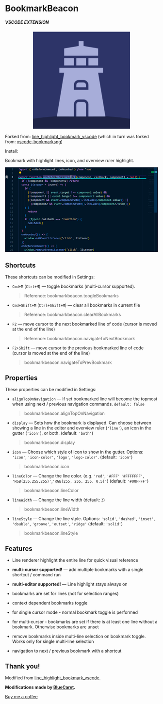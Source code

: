 # BookmarkBeacon

##### VSCODE EXTENSION

<p align="center">
<img src="https://raw.githubusercontent.com/bluecaret/BookmarkBeacon/master/images/logo.png" width="320px" />
</p>

Forked from: [line_highlight_bookmark_vscode](https://github.com/balmacefa/line_highlight_bookmark_vscode) (which in turn was forked from: [vscode-bookmarksng](https://github.com/chestozo/vscode-bookmarksng))

Install:

Bookmark with highlight lines, icon, and overview ruler highlight.

<p align="center">
<img src="https://raw.githubusercontent.com/bluecaret/BookmarkBeacon/master/images/example.gif" width="550px" />
</p>

## Shortcuts

These shortcuts can be modified in Settings:

- `Cmd+M` (`Ctrl+M`) — toggle bookmarks (multi-cursor supported).

  > Reference: bookmarkbeacon.toogleBookmarks

- `Cmd+Shift+M` (`Ctrl+Shift+M`) — clear all bookmarks in current file

  > Reference: bookmarkbeacon.clearAllBookmarks

- `F2` — move cursor to the next bookmarked line of code (cursor is moved at the end of the line)
  > Reference: bookmarkbeacon.navigateToNextBookmark
- `F2+Shift` — move cursor to the previous bookmarked line of code (cursor is moved at the end of the line)
  > bookmarkbeacon.navigateToPrevBookmark

## Properties

These properties can be modified in Settings:

- `alignTopOnNavigation` — If set bookmarked line will become the topmost when using next / previous navigation commands. `default: false`

  > bookmarkbeacon.alignTopOnNavigation

- `display` — Sets how the bookmark is displayed. Can choose between showing a line in the editor and overview ruler (`'line'`), an icon in the gutter (`'icon'`), or both. (default: `'both'`)

  > bookmarkbeacon.display

- `icon` — Choose which style of icon to show in the gutter. Options: `'icon'`, `'icon-color'`, `'logo'`, `'logo-color'`. (default: `'icon'`)

  > bookmarkbeacon.icon

- `lineColor` — Change the line color. (e.g. `'red'`, `'#FFF'` `'#FFFFFFF'`, `'RGB(255,255,255)'`,`'RGB(255, 255, 255. 0.5)'`) (default: `'#00FFFF'`)

  > bookmarkbeacon.lineColor

- `lineWidth` — Change the line width (default: `3`)

  > bookmarkbeacon.lineWidth

- `lineStyle` — Change the line style. Options: `'solid'`, `'dashed'`, `'inset'`, `'double'`, `'groove'`, `'outset'`, `'ridge'` (default: `'solid'`)

  > bookmarkbeacon.lineStyle

## Features

- Line renderer highlight the entire line for quick visual reference

- **multi-cursor supported!** — add multiple bookmarks with a single shortcut / command run

- **multi-editor supported!** — Line highlight stays always on

- bookmarks are set for lines (not for selection ranges)

- context dependent bookmarks toggle

- for single cursor mode - normal bookmark toggle is performed

- for multi-cursor - bookmarks are set if there is at least one line without a bookmark. Otherwise bookmarks are unset

- remove bookmarks inside multi-line selection on bookmark toggle. Works only for single multi-line selection

- navigation to next / previous bookmark with a shortcut

## Thank you!

Modified from [line_highlight_bookmark_vscode](https://github.com/balmacefa/line_highlight_bookmark_vscode).

**Modifications made by [BlueCaret](https://github.com/bluecaret).**

[Buy me a coffee](https://buymeacoffee.com/bluecaret)
